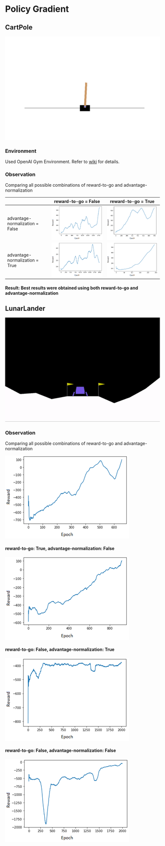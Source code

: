 # Policy Gradient

## CartPole
![cartpole](https://github.com/sagarjinde/Reinforcement-Learning-Project/blob/master/PG/figs/cartpole.gif)

### Environment
Used OpenAI Gym Environment. Refer to [wiki](https://github.com/openai/gym/wiki/CartPole-v0) for details.

### Observation
Comparing all possible combinations of reward-to-go and advantage-normalization

|  | reward-to-go = False | reward-to-go = True |
| --- | --- | --- |
| advantage-normalization = False | ![cp_FF](https://github.com/sagarjinde/Reinforcement-Learning-Project/blob/master/PG/figs/cp_FF.png) | ![cp_TF](https://github.com/sagarjinde/Reinforcement-Learning-Project/blob/master/PG/figs/cp_TF.png) |
| advantage-normalization = True | ![cp_FT](https://github.com/sagarjinde/Reinforcement-Learning-Project/blob/master/PG/figs/cp_FT.png) | ![cp_TT](https://github.com/sagarjinde/Reinforcement-Learning-Project/blob/master/PG/figs/cp_TT.png) |
#### Result: Best results were obtained using both reward-to-go and advantage-normalization 

## LunarLander
![lunarlander](https://github.com/sagarjinde/Reinforcement-Learning-Project/blob/master/PG/figs/lunarlander.gif)

### Observation
Comparing all possible combinations of reward-to-go and advantage-normalization

![ll_TT](https://github.com/sagarjinde/Reinforcement-Learning-Project/blob/master/PG/figs/ll_TT.png)

#### reward-to-go: True, advantage-normalization: False
![ll_TF](https://github.com/sagarjinde/Reinforcement-Learning-Project/blob/master/PG/figs/ll_TF.png)

#### reward-to-go: False, advantage-normalization: True
![ll_FT](https://github.com/sagarjinde/Reinforcement-Learning-Project/blob/master/PG/figs/ll_FT.png)

#### reward-to-go: False, advantage-normalization: False
![ll_FF](https://github.com/sagarjinde/Reinforcement-Learning-Project/blob/master/PG/figs/ll_FF.png)
